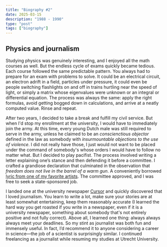 ```yaml
---
title: "Biography #2"
date: 2025-03-15
description: "1988 - 1990"
type: "post"
tags: ["biography"]
---
```

## Physics and journalism

Studying physics was genuinely interesting, and I enjoyed all the math courses as well. But the endless cycle of exams quickly became tedious. Each course followed the same predictable pattern. You always had to prepare for an exam with problems to solve. It could be an electrical circuit, an electron adrift in a field, particles under pressure, it could even be people switching flashlights on and off in trains hurtling near the speed of light, or simply a matrix whose eigenvalues were unknown or an integral or differential equation. The process was always the same: apply the right formulas, avoid getting bogged down in calculations, and arrive at a neatly computed value. Rinse and repeat.

After two years, I decided to take a break and fulfill my civil service. But when I'd stop my enrollment at the university, I would have to immediately join the army. At this time, every young Dutch male was still required to serve in the army, unless he claimed to be an _conscienctious objector_ defined in the law as somebody with _insurmountable objections to the use of violence_. I did not really have those, I just would not want to be placed under the command of somebody's whose orders I would have to follow no matter what. But I decided to play pacifist. The process involved writing a letter explaining one’s stance and then defending it before a committee. I crafted a grandiose declaration that culminated in the observation that _freedom does not live in the barrel of a warm gun_. A conveniently borrowed [lyric from one of my favorite artists](https://www.youtube.com/watch?v=ustXRPke9lM). The committee approved, and I was free to seek a state-sponsored job.

I landed one at the university newspaper [Cursor](https://www.cursor.tue.nl/) and quickly discovered that I loved journalism. You learn to write a lot, make sure your stories are at least somewhat entertaining, keep them reasonably accurate (I learned the hard way you get roasted if you write in a newspaper, even if it is a university newspaper, something about somebody that's not entirely positive and not fully correct). Above all, I learned one thing: always always always meet your deadlines. So my stint as journalist was both fun and immensely useful. In fact, I’d recommend it to anyone considering a career in science—the job of a scientist is surprisingly similar. I continued freelancing as a journalist while resuming my studies at Utrecht University.
